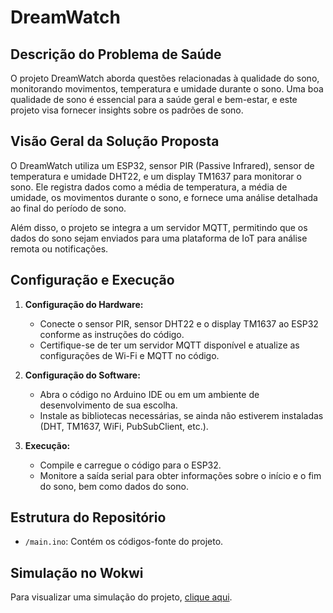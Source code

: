 # DreamWatch

## Descrição do Problema de Saúde
O projeto DreamWatch aborda questões relacionadas à qualidade do sono, monitorando movimentos, temperatura e umidade durante o sono. Uma boa qualidade de sono é essencial para a saúde geral e bem-estar, e este projeto visa fornecer insights sobre os padrões de sono.

## Visão Geral da Solução Proposta
O DreamWatch utiliza um ESP32, sensor PIR (Passive Infrared), sensor de temperatura e umidade DHT22, e um display TM1637 para monitorar o sono. Ele registra dados como a média de temperatura, a média de umidade, os movimentos durante o sono, e fornece uma análise detalhada ao final do período de sono.

Além disso, o projeto se integra a um servidor MQTT, permitindo que os dados do sono sejam enviados para uma plataforma de IoT para análise remota ou notificações.

## Configuração e Execução
1. **Configuração do Hardware:**
   - Conecte o sensor PIR, sensor DHT22 e o display TM1637 ao ESP32 conforme as instruções do código.
   - Certifique-se de ter um servidor MQTT disponível e atualize as configurações de Wi-Fi e MQTT no código.

2. **Configuração do Software:**
   - Abra o código no Arduino IDE ou em um ambiente de desenvolvimento de sua escolha.
   - Instale as bibliotecas necessárias, se ainda não estiverem instaladas (DHT, TM1637, WiFi, PubSubClient, etc.).

3. **Execução:**
   - Compile e carregue o código para o ESP32.
   - Monitore a saída serial para obter informações sobre o início e o fim do sono, bem como dados do sono.

## Estrutura do Repositório
- `/main.ino`: Contém os códigos-fonte do projeto.

## Simulação no Wokwi
Para visualizar uma simulação do projeto, [clique aqui](https://wokwi.com/projects/381479333854213121).





